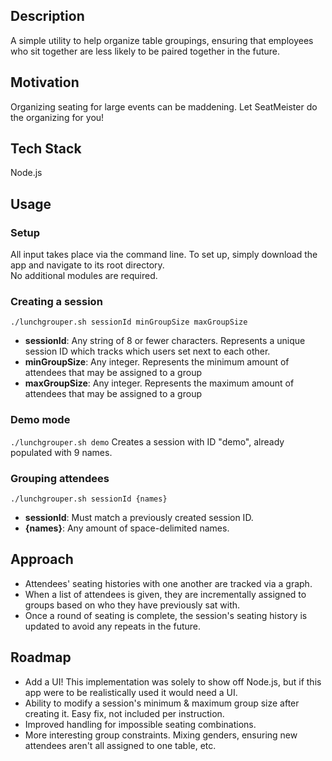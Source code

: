 ## Description
A simple utility to help organize table groupings, ensuring that employees who sit together are less likely to be paired together in the future.

## Motivation
Organizing seating for large events can be maddening. Let SeatMeister do the organizing for you!

## Tech Stack
Node.js

## Usage
### Setup
All input takes place via the command line. To set up, simply download the app and navigate to its root directory.  
No additional modules are required.

### Creating a session
`./lunchgrouper.sh sessionId minGroupSize maxGroupSize`
- **sessionId**: Any string of 8 or fewer characters. Represents a unique session ID which tracks which users set next to each other.
- **minGroupSize**: Any integer. Represents the minimum amount of attendees that may be assigned to a group
- **maxGroupSize**: Any integer. Represents the maximum amount of attendees that may be assigned to a group  

### Demo mode
`./lunchgrouper.sh demo`
Creates a session with ID "demo", already populated with 9 names.  

### Grouping attendees
`./lunchgrouper.sh sessionId {names}`
- **sessionId**: Must match a previously created session ID.
- **{names}**: Any amount of space-delimited names.

## Approach
- Attendees' seating histories with one another are tracked via a graph.
- When a list of attendees is given, they are incrementally assigned to groups based on who they have previously sat with.
- Once a round of seating is complete, the session's seating history is updated to avoid any repeats in the future.


## Roadmap
- Add a UI! This implementation was solely to show off Node.js, but if this app were to be realistically used it would need a UI.
- Ability to modify a session's minimum & maximum group size after creating it. Easy fix, not included per instruction.
- Improved handling for impossible seating combinations.
- More interesting group constraints. Mixing genders, ensuring new attendees aren't all assigned to one table, etc.
